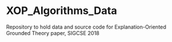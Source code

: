 # XOP_Algorithms_Data
Repository to hold data and source code for Explanation-Oriented Grounded Theory paper, SIGCSE 2018

